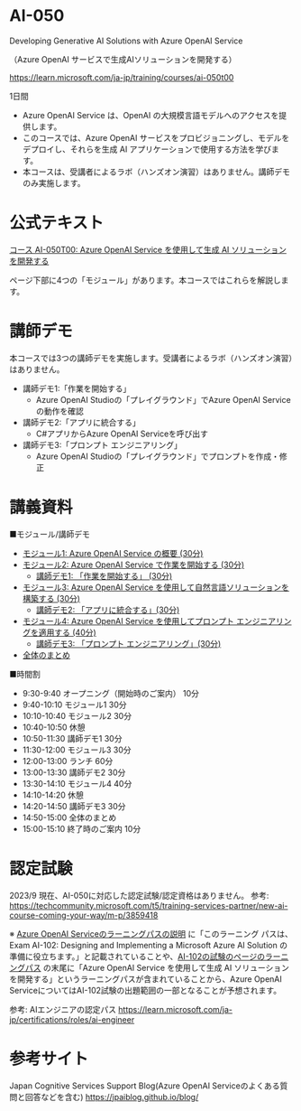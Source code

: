 # AI-050

Developing Generative AI Solutions with Azure OpenAI Service

（Azure OpenAI サービスで生成AIソリューションを開発する）

https://learn.microsoft.com/ja-jp/training/courses/ai-050t00

1日間

- Azure OpenAI Service は、OpenAI の大規模言語モデルへのアクセスを提供します。
- このコースでは、Azure OpenAI サービスをプロビジョニングし、モデルをデプロイし、それらを生成 AI アプリケーションで使用する方法を学びます。
- 本コースは、受講者によるラボ（ハンズオン演習）はありません。講師デモのみ実施します。

# 公式テキスト

[コース AI-050T00: Azure OpenAI Service を使用して生成 AI ソリューションを開発する](https://learn.microsoft.com/ja-jp/training/courses/ai-050t00)

ページ下部に4つの「モジュール」があります。本コースではこれらを解説します。

# 講師デモ

本コースでは3つの講師デモを実施します。受講者によるラボ（ハンズオン演習）はありません。

- 講師デモ1:「作業を開始する」
  - Azure OpenAI Studioの「プレイグラウンド」でAzure OpenAI Serviceの動作を確認
- 講師デモ2:「アプリに統合する」
  - C#アプリからAzure OpenAI Serviceを呼び出す
- 講師デモ3:「プロンプト エンジニアリング」
  - Azure OpenAI Studioの「プレイグラウンド」でプロンプトを作成・修正

<!--
- 目次(日本語版): https://microsoftlearning.github.io/mslearn-openai.ja-jp/
- 目次(英語版): https://microsoftlearning.github.io/mslearn-openai/
-->

# 講義資料

<!--
■オープニング

- [トレーニングご受講方法のご案内](../opening.md)
- [ラボ環境のご案内](../cloudslice/README.md)
  - ラボの開始前にお読みください
-->

■モジュール/講師デモ

- [モジュール1: Azure OpenAI Service の概要 (30分)](m01.md)
- [モジュール2: Azure OpenAI Service で作業を開始する (30分)](m02.md)
  - [講師デモ1: 「作業を開始する」 (30分)](demo01.md)
- [モジュール3: Azure OpenAI Service を使用して自然言語ソリューションを構築する (30分)](m03.md)
  - [講師デモ2: 「アプリに統合する」(30分)](demo02.md)
- [モジュール4: Azure OpenAI Service を使用してプロンプト エンジニアリングを適用する (40分)](m04.md)
  - [講師デモ3: 「プロンプト エンジニアリング」(30分)](demo03.md)
- [全体のまとめ](matome.md)

■時間割

- 9:30-9:40 オープニング（開始時のご案内） 10分
- 9:40-10:10 モジュール1 30分
- 10:10-10:40 モジュール2 30分
- 10:40-10:50 休憩
- 10:50-11:30 講師デモ1 30分
- 11:30-12:00 モジュール3 30分
- 12:00-13:00 ランチ 60分
- 13:00-13:30 講師デモ2 30分
- 13:30-14:10 モジュール4 40分
- 14:10-14:20 休憩
- 14:20-14:50 講師デモ3 30分
- 14:50-15:00 全体のまとめ
- 15:00-15:10 終了時のご案内 10分

<!--
■クロージング

- [このコースで学習したサービス・機能のまとめ](matome.md)
- [クロージング(終了時のご案内)](../closing-cloudslice.md)
- アンケート
-->

<!--
- [AI-050 試験対策](exam.md)
-->


# 認定試験

2023/9 現在、AI-050に対応した認定試験/認定資格はありません。
参考: https://techcommunity.microsoft.com/t5/training-services-partner/new-ai-course-coming-your-way/m-p/3859418

※ [Azure OpenAI Serviceのラーニングパスの説明](https://learn.microsoft.com/ja-jp/training/paths/develop-ai-solutions-azure-openai/) に「このラーニング パスは、Exam AI-102: Designing and Implementing a Microsoft Azure AI Solution の準備に役立ちます。」と記載されていることや、[AI-102の試験のページのラーニングパス](https://learn.microsoft.com/ja-jp/certifications/exams/ai-102/) の末尾に「Azure OpenAI Service を使用して生成 AI ソリューションを開発する」というラーニングパスが含まれていることから、Azure OpenAI ServiceについてはAI-102試験の出題範囲の一部となることが予想されます。

<!--
https://learn.microsoft.com/ja-jp/certifications/exams/ai-050

Microsoft Certified: ???
-->

参考: AIエンジニアの認定パス
https://learn.microsoft.com/ja-jp/certifications/roles/ai-engineer

# 参考サイト

Japan Cognitive Services Support Blog(Azure OpenAI Serviceのよくある質問と回答などを含む)
https://jpaiblog.github.io/blog/

